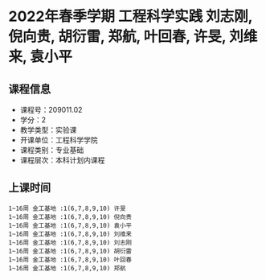 # 2022年春季学期 工程科学实践 刘志刚, 倪向贵, 胡衍雷, 郑航, 叶回春, 许旻, 刘维来, 袁小平






## 课程信息

- 课程号：209011.02
- 学分：2
- 教学类型：实验课
- 开课单位：工程科学学院
- 课程类别：专业基础
- 课程层次：本科计划内课程

## 上课时间

```
1~16周 金工基地 :1(6,7,8,9,10) 许旻
1~16周 金工基地 :1(6,7,8,9,10) 倪向贵
1~16周 金工基地 :1(6,7,8,9,10) 袁小平
1~16周 金工基地 :1(6,7,8,9,10) 刘维来
1~16周 金工基地 :1(6,7,8,9,10) 刘志刚
1~16周 金工基地 :1(6,7,8,9,10) 胡衍雷
1~16周 金工基地 :1(6,7,8,9,10) 叶回春
1~16周 金工基地 :1(6,7,8,9,10) 郑航
```

